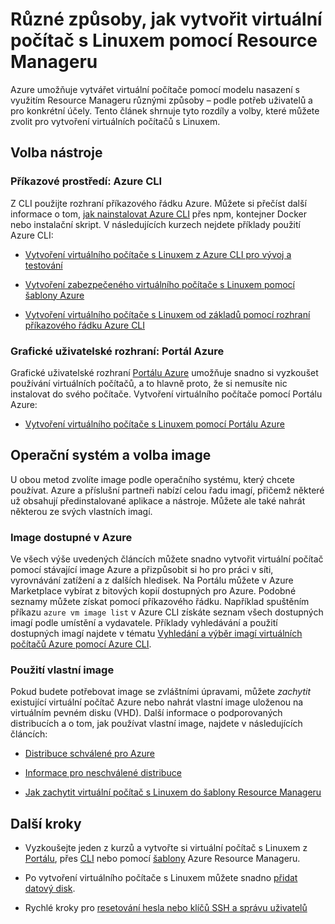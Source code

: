 <properties
    pageTitle="Různé způsoby vytvoření virtuálního počítače s Linuxem | Microsoft Azure"
    description="Uvádí různé způsoby, jak vytvořit virtuální počítač s Linuxem na platformě Azure, a nabízí odkazy na další pokyny."
    services="virtual-machines-linux"
    documentationCenter=""
    authors="iainfoulds"
    manager="timlt"
    editor=""
    tags="azure-resource-manager"/>

<tags
    ms.service="virtual-machines-linux"
    ms.devlang="na"
    ms.topic="get-started-article"
    ms.tgt_pltfrm="vm-linux"
    ms.workload="infrastructure-services"
    ms.date="04/12/2016"
    ms.author="iainfou"/>

# Různé způsoby, jak vytvořit virtuální počítač s Linuxem pomocí Resource Manageru

Azure umožňuje vytvářet virtuální počítače pomocí modelu nasazení s využitím Resource Manageru různými způsoby – podle potřeb uživatelů a pro konkrétní účely. Tento článek shrnuje tyto rozdíly a volby, které můžete zvolit pro vytvoření virtuálních počítačů s Linuxem.

## Volba nástroje

### Příkazové prostředí: Azure CLI 

Z CLI použijte rozhraní příkazového řádku Azure. Můžete si přečíst další informace o tom, [jak nainstalovat Azure CLI](../xplat-cli-install.md) přes npm, kontejner Docker nebo instalační skript. V následujících kurzech nejdete příklady použití Azure CLI:

* [Vytvoření virtuálního počítače s Linuxem z Azure CLI pro vývoj a testování](virtual-machines-linux-quick-create-cli.md) 

* [Vytvoření zabezpečeného virtuálního počítače s Linuxem pomocí šablony Azure](virtual-machines-linux-create-ssh-secured-vm-from-template.md)

* [Vytvoření virtuálního počítače s Linuxem od základů pomocí rozhraní příkazového řádku Azure CLI](virtual-machines-linux-create-cli-complete.md)

### Grafické uživatelské rozhraní: Portál Azure

Grafické uživatelské rozhraní [Portálu Azure](https://portal.azure.com) umožňuje snadno si vyzkoušet používání virtuálních počítačů, a to hlavně proto, že si nemusíte nic instalovat do svého počítače. Vytvoření virtuálního počítače pomocí Portálu Azure:

* [Vytvoření virtuálního počítače s Linuxem pomocí Portálu Azure](virtual-machines-linux-quick-create-portal.md) 

## Operační systém a volba image

U obou metod zvolíte image podle operačního systému, který chcete používat. Azure a příslušní partneři nabízí celou řadu imagí, přičemž některé už obsahují předinstalované aplikace a nástroje. Můžete ale také nahrát některou ze svých vlastních imagí.

### Image dostupné v Azure

Ve všech výše uvedených článcích můžete snadno vytvořit virtuální počítač pomocí stávající image Azure a přizpůsobit si ho pro práci v síti, vyrovnávání zatížení a z dalších hledisek. Na Portálu můžete v Azure Marketplace vybírat z bitových kopií dostupných pro Azure. Podobné seznamy můžete získat pomocí příkazového řádku. Například spuštěním příkazu `azure vm image list` v Azure CLI získáte seznam všech dostupných imagí podle umístění a vydavatele. Příklady vyhledávání a použití dostupných imagí najdete v tématu [Vyhledání a výběr imagí virtuálních počítačů Azure pomocí Azure CLI](virtual-machines-linux-cli-ps-findimage.md).

### Použití vlastní image

Pokud budete potřebovat image se zvláštními úpravami, můžete *zachytit* existující virtuální počítač Azure nebo nahrát vlastní image uloženou na virtuálním pevném disku (VHD). Další informace o podporovaných distribucích a o tom, jak používat vlastní image, najdete v následujících článcích:

* [Distribuce schválené pro Azure](virtual-machines-linux-endorsed-distros.md)

* [Informace pro neschválené distribuce](virtual-machines-linux-create-upload-generic.md)

* [Jak zachytit virtuální počítač s Linuxem do šablony Resource Manageru](virtual-machines-linux-capture-image.md) 

## Další kroky

* Vyzkoušejte jeden z kurzů a vytvořte si virtuální počítač s Linuxem z [Portálu](virtual-machines-linux-quick-create-portal.md), přes [CLI](virtual-machines-linux-quick-create-cli.md) nebo pomocí [šablony](virtual-machines-linux-cli-deploy-templates.md) Azure Resource Manageru.

* Po vytvoření virtuálního počítače s Linuxem můžete snadno [přidat datový disk](virtual-machines-linux-add-disk.md).

* Rychlé kroky pro [resetování hesla nebo klíčů SSH a správu uživatelů](virtual-machines-linux-using-vmaccess-extension.md)



<!--HONumber=Jun16_HO2-->


